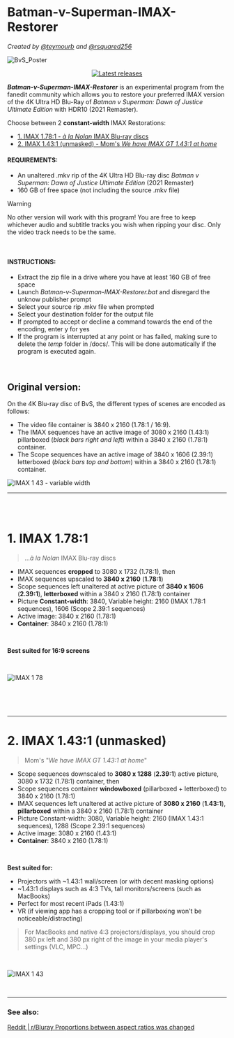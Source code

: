 # Batman-v-Superman-IMAX-Restorer
*Created by [@teymourb](https://github.com/teymourb) and [@rsquared256](https://github.com/rsquared256)*

![BvS_Poster](https://github.com/teymourb/Batman-v-Superman-IMAX-Restorer/assets/53331006/25df373b-859c-4074-b82a-663acdd5db4b)


<p align="center">
    <a href="https://github.com/teymourb/Batman-v-Superman-IMAX-Restorer/releases" target="_blank" rel="noopener"><img src="https://img.shields.io/github/release/teymourb/Batman-v-Superman-IMAX-Restorer.svg" alt="Latest releases" /></a>
</p>

***Batman-v-Superman-IMAX-Restorer*** is an experimental program from the fanedit community which allows you to restore your preferred IMAX version of the 4K Ultra HD Blu-Ray of *Batman v Superman: Dawn of Justice Ultimate Edition* with HDR10 (2021 Remaster).

Choose between 2 **constant-width** IMAX Restorations:
<!-- toc -->

- [1. IMAX 1.78:1 - *à la Nolan* IMAX Blu-ray discs](#1-imax-1781)
- [2. IMAX 1.43:1 (unmasked) - Mom's *We have IMAX GT 1.43:1 at home*](#2-imax-1431-unmasked)

<!-- tocstop -->

#### REQUIREMENTS:  
- An unaltered .mkv rip of the 4K Ultra HD Blu-ray disc *Batman v Superman: Dawn of Justice Ultimate Edition* (2021 Remaster)
- 160 GB of free space (not including the source .mkv file)

> [!WARNING]
> No other version will work with this program! You are free to keep whichever audio and subtitle tracks you wish when ripping your disc. Only the video track needs to be the same.

<br>

#### INSTRUCTIONS:  
- Extract the zip file in a drive where you have at least 160 GB of free space
- Launch *Batman-v-Superman-IMAX-Restorer.bat* and disregard the unknow publisher prompt  
- Select your source rip .mkv file when prompted  
- Select your destination folder for the output file  
- If prompted to accept or decline a command towards the end of the encoding, enter y for yes
- If the program is interrupted at any point or has failed, making sure to delete the *temp* folder in /docs/. This will be done automatically if the program is executed again.

<br>

## Original version:

On the 4K Blu-ray disc of BvS, the different types of scenes are encoded as follows:
- The video file container is 3840 x 2160 (1.78:1 / 16:9).
- The IMAX sequences have an active image of 3080 x 2160 (1.43:1) pillarboxed (*black bars right and left*) within a 3840 x 2160 (1.78:1) container.
- The Scope sequences have an active image of 3840 x 1606 (2.39:1) letterboxed (*black bars top and bottom*) within a 3840 x 2160 (1.78:1) container.

![IMAX 1 43 - variable width](https://github.com/teymourb/Batman-v-Superman-IMAX-Restorer/assets/53331006/88eb1174-3b0c-4d0b-9249-8e6eac907e47)

---

<br>
<br>



# 1. IMAX 1.78:1
> ...*à la Nolan* IMAX Blu-ray discs
  - IMAX sequences **cropped** to 3080 x 1732 (1.78:1), then
  - IMAX sequences upscaled to **3840 x 2160** (**1.78:1**)
  - Scope sequences left unaltered at active picture of **3840 x 1606** (**2.39:1**), **letterboxed** within a 3840 x 2160 (1.78:1) container
  - Picture **Constant-width**: 3840, Variable height: 2160 (IMAX 1.78:1 sequences), 1606 (Scope 2.39:1 sequences)
  - Active image: 3840 x 2160 (1.78:1)
  - **Container**: 3840 x 2160 (1.78:1)

<br>

**Best suited for 16:9 screens**

<br>

![IMAX 1 78](https://github.com/teymourb/Batman-v-Superman-IMAX-Restorer/assets/53331006/a18b611d-afda-47fe-9d22-59c31c8a7026)


<br>
<br>
<br>

---

# 2. IMAX 1.43:1 (unmasked)
> Mom's "*We have IMAX GT 1.43:1 at home*"
  - Scope sequences downscaled to **3080 x 1288** (**2.39:1**) active picture, 3080 x 1732 (1.78:1) container, then
  - Scope sequences container **windowboxed** (pillarboxed + letterboxed) to 3840 x 2160 (1.78:1)
  - IMAX sequences left unaltered at active picture of **3080 x 2160** (**1.43:1**), **pillarboxed** within a 3840 x 2160 (1.78:1) container
  - Picture Constant-width: 3080, Variable height: 2160 (IMAX 1.43:1 sequences), 1288 (Scope 2.39:1 sequences)
  - Active image: 3080 x 2160 (1.43:1)
  - **Container**: 3840 x 2160 (1.78:1)

<br>

**Best suited for:**
  - Projectors with ~1.43:1 wall/screen (or with decent masking options)
  - ~1.43:1 displays such as 4:3 TVs, tall monitors/screens (such as MacBooks)
  - Perfect for most recent iPads (1.43:1)
  - VR (if viewing app has a cropping tool or if pillarboxing won't be noticeable/distracting)  

> For MacBooks and native 4:3 projectors/displays, you should crop 380 px left and 380 px right of the image in your media player's settings (VLC, MPC...)

<br>

![IMAX 1 43](https://github.com/teymourb/Batman-v-Superman-IMAX-Restorer/assets/53331006/7d156169-9167-4aaf-824f-cd3eb833e2de)

<br>

  ---

### See also:

[Reddit | r/Bluray Proportions between aspect ratios was changed](https://www.reddit.com/r/Bluray/comments/195op7k/asteroid_city_bluray_the_proportions_between/)
